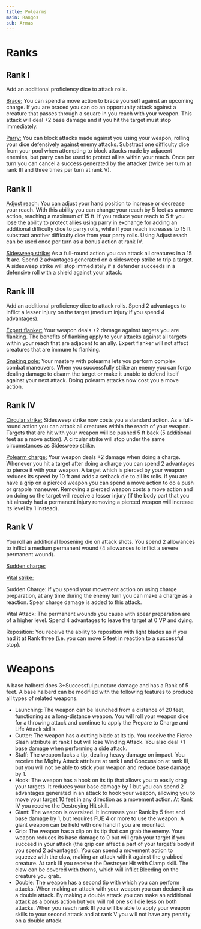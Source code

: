 ```yaml
---
title: Polearms
main: Rangos
sub: Armas
---
```


# Ranks

## Rank I

Add an additional proficiency dice to attack rolls.

<u>Brace:</u> You can spend a move action to brace yourself against an upcoming charge. If you are braced you can do an opportunity attack against a creature that passes through a square in you reach with your weapon. This attack will deal +2 base damage and if you hit the target must stop immediately. 

<u>Parry:</u> You can block attacks made against you using your weapon, rolling your dice defensively against enemy attacks. Substract one difficulty dice from your pool when attempting to block attacks made by adjacent enemies, but parry can be used to protect allies within your reach. Once per turn you can cancel a success generated by the attacker (twice per turn at rank III and three times per turn at rank V).

## Rank II

<u>Adjust reach</u>: You can adjust your hand position to increase or decrease your reach. With this ability you can change your reach by 5 feet as a move action, reaching a maximum of 15 ft. If you reduce your reach to 5 ft you lose the ability to protect allies using parry in exchange for adding an additional difficulty dice to parry rolls, while if your reach increases to 15 ft substract another difficulty dice from your parry rolls. Using Adjust reach can be used once per turn as a bonus action at rank IV.

<u>Sidesweep strike:</u> As a full-round action you can attack all creatures in a 15 ft arc. Spend 2 advantages generated on a sidesweep strike to trip a target. A sidesweep strike will stop immediately if a defender succeeds in a defensive roll with a shield against your attack.

## Rank III

Add an additional proficiency dice to attack rolls. Spend 2 advantages to inflict a lesser injury on the target (medium injury if you spend 4 advantages).

<u>Expert flanker:</u> Your weapon deals +2 damage against targets you are flanking. The benefits of flanking apply to your attacks against all targets within your reach that are adjacent to an ally. Expert flanker will not affect creatures that are immune to flanking.

<u>Snaking pole:</u> Your mastery with polearms lets you perform complex combat maneuvers. When you successfully strike an enemy you can forgo dealing damage to disarm the target or make it unable to defend itself against your next attack. Doing polearm attacks now cost you a move action.

## Rank IV

<u>Circular strike:</u> Sidesweep strike now costs you a standard action. As a full-round action you can attack all creatures within the reach of your weapon. Targets that are hit with your weapon will be pushed 5 ft back (5 additional feet as a move action). A circular strike will stop under the same circumstances as Sidesweep strike.

<u>Polearm charge:</u> Your weapon deals +2 damage when doing a charge. Whenever you hit a target after doing a charge you can spend 2 advantages to pierce it with your weapon. A target which is pierced by your weapon reduces its speed by 10 ft and adds a setback die to all its rolls. If you are have a grip on a pierced weapon you can spend a move action to do a push or grapple maneuver. Removing a pierced weapon costs a move action and on doing so the target will receive a lesser injury (if the body part that you hit already had a permanent injury removing a pierced weapon will increase its level by 1 instead).

## Rank V

You roll an additional loosening die on attack shots. You spend 2 allowances to inflict a medium permanent wound (4 allowances to inflict a severe permanent wound).

<u>Sudden charge:</u>

<u>Vital strike:</u>

Sudden Charge: If you spend your movement action on using charge preparation, at any time during the enemy turn you can make a charge as a reaction. Spear charge damage is added to this attack.

Vital Attack: The permanent wounds you cause with spear preparation are of a higher level. Spend 4 advantages to leave the target at 0 VP and dying.

Reposition: You receive the ability to reposition with light blades as if you had it at Rank three (i.e. you can move 5 feet in reaction to a successful stop).

# Weapons

A base halberd does 3+Successful puncture damage and has a Rank of 5 feet. A base halberd can be modified with the following features to produce all types of related weapons.

- Launching: The weapon can be launched from a distance of 20 feet, functioning as a long-distance weapon. You will roll your weapon dice for a throwing attack and continue to apply the Prepare to Charge and Life Attack skills.
- Cutter: The weapon has a cutting blade at its tip. You receive the Fierce Slash attribute at rank I but will lose Winding Attack. You also deal +1 base damage when performing a side attack.
- Staff: The weapon lacks a tip, dealing heavy damage on impact. You receive the Mighty Attack attribute at rank I and Concussion at rank III, but you will not be able to stick your weapon and reduce base damage by 1.
- Hook: The weapon has a hook on its tip that allows you to easily drag your targets. It reduces your base damage by 1 but you can spend 2 advantages generated in an attack to hook your weapon, allowing you to move your target 10 feet in any direction as a movement action. At Rank IV you receive the Destroying Hit skill.
- Giant: The weapon is oversized. It increases your Rank by 5 feet and base damage by 1, but requires FUE 4 or more to use the weapon. A giant weapon can be held with one hand if you are mounted.
- Grip: The weapon has a clip on its tip that can grab the enemy. Your weapon reduces its base damage to 0 but will grab your target if you succeed in your attack (the grip can affect a part of your target's body if you spend 2 advantages). You can spend a movement action to squeeze with the claw, making an attack with it against the grabbed creature. At rank III you receive the Destroyer Hit with Clamp skill. The claw can be covered with thorns, which will inflict Bleeding on the creature you grab.
- Double: The weapon has a second tip with which you can perform attacks. When making an attack with your weapon you can declare it as a double attack. By making a double attack you can make an additional attack as a bonus action but you will roll one skill die less on both attacks. When you reach rank III you will be able to apply your weapon skills to your second attack and at rank V you will not have any penalty on a double attack.

